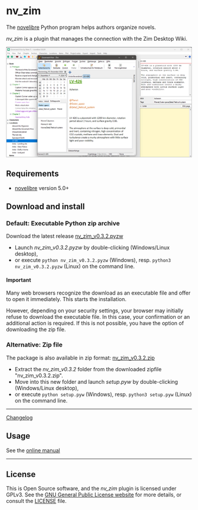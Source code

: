 # nv_zim

The [novelibre](https://github.com/peter88213/novelibre/) Python program helps authors organize novels.  

*nv_zim* is a plugin that manages the connection with the Zim Desktop Wiki.

![Screenshot](docs/Screenshots/screen01.png)

## Requirements

- [novelibre](https://github.com/peter88213/novelibre/) version 5.0+

## Download and install

### Default: Executable Python zip archive

Download the latest release [nv_zim_v0.3.2.pyzw](https://github.com/peter88213/nv_zim/raw/main/dist/nv_zim_v0.3.2.pyzw)

- Launch *nv_zim_v0.3.2.pyzw* by double-clicking (Windows/Linux desktop),
- or execute `python nv_zim_v0.3.2.pyzw` (Windows), resp. `python3 nv_zim_v0.3.2.pyzw` (Linux) on the command line.

#### Important

Many web browsers recognize the download as an executable file and offer to open it immediately. 
This starts the installation.

However, depending on your security settings, your browser may 
initially  refuse  to download the executable file. 
In this case, your confirmation or an additional action is required. 
If this is not possible, you have the option of downloading 
the zip file. 


### Alternative: Zip file

The package is also available in zip format: [nv_zim_v0.3.2.zip](https://github.com/peter88213/nv_zim/raw/main/dist/nv_zim_v0.3.2.zip)

- Extract the *nv_zim_v0.3.2* folder from the downloaded zipfile "nv_zim_v0.3.2.zip".
- Move into this new folder and launch *setup.pyw* by double-clicking (Windows/Linux desktop), 
- or execute `python setup.pyw` (Windows), resp. `python3 setup.pyw` (Linux) on the command line.

---

[Changelog](docs/changelog.md)

## Usage

See the [online manual](docs/usage.md)

---

## License

This is Open Source software, and the *nv_zim* plugin is licensed under GPLv3. See the
[GNU General Public License website](https://www.gnu.org/licenses/gpl-3.0.en.html) for more
details, or consult the [LICENSE](https://github.com/peter88213/nv_zim/blob/main/LICENSE) file.
